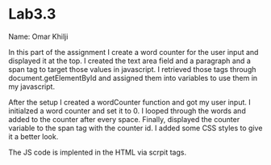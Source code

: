 # Lab3.3
Name: Omar Khilji

In this part of the assignment I create a word counter for the user input and displayed it at the top. I created 
the text area field and a paragraph and a span tag to target those values in javascript. I retrieved those tags
through document.getElementById and assigned them into variables to use them in my javascript. 

After the setup I created a wordCounter function and got my user input. I initialzed a word counter and set it to 0.
I looped through the words and added to the counter after every space. Finally, displayed the counter variable to 
the span tag with the counter id. I added some CSS styles to give it a better look.

The JS code is implented in the HTML via scrpit tags. 
